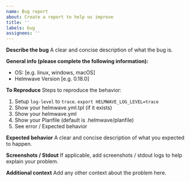 ```yaml
---
name: Bug report
about: Create a report to help us improve
title: ''
labels: bug
assignees: ''
---
```


**Describe the bug**
A clear and concise description of what the bug is.

**General info (please complete the following information):**

- OS: [e.g. linux, windows, macOS]
- Helmwave Version [e.g. 0.18.0]

**To Reproduce**
Steps to reproduce the behavior:

1. Setup `log-level` to `trace`. `export HELMWAVE_LOG_LEVEL=trace`
2. Show your helmwave.yml.tpl (if it exists)
3. Show your helmwave.yml
4. Show your Planfile (default is .helmwave/planfile)
5. See error / Expected behavior

**Expected behavior**
A clear and concise description of what you expected to happen.

**Screenshots / Stdout**
If applicable, add screenshots / stdout logs to help explain your problem.

**Additional context**
Add any other context about the problem here.
